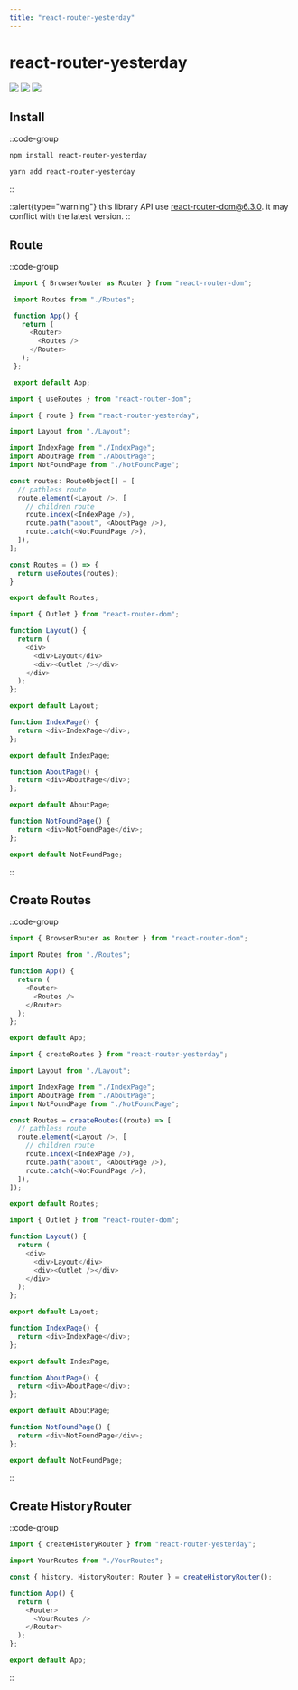 ```yaml
---
title: "react-router-yesterday"
---
```


# react-router-yesterday

<div>
  <a href="http://www.npmjs.com/package/react-router-yesterday" style="display: inline-block;"><img src="https://img.shields.io/npm/v/react-router-yesterday" /></a>
  <a href="https://bundlephobia.com/package/react-router-yesterday" style="display: inline-block;"><img src="https://img.shields.io/bundlephobia/minzip/react-router-yesterday" /></a>
  <a href="http://www.npmjs.com/package/react-router-yesterday" style="display: inline-block;"><img src="https://img.shields.io/npm/l/react-router-yesterday" /></a>
</div>

## Install

::code-group
  ```bash [NPM]
  npm install react-router-yesterday
  ```
  ```bash [Yarn]
  yarn add react-router-yesterday
  ```
::

::alert{type="warning"}
this library API use react-router-dom@6.3.0. it may conflict with the latest version.
::

## Route

::code-group
 ```typescript [App.tsx]
  import { BrowserRouter as Router } from "react-router-dom";

  import Routes from "./Routes";

  function App() {
    return (
      <Router>
        <Routes />
      </Router>
    );
  };

  export default App;
  ```
  ```typescript [Routes.tsx]
  import { useRoutes } from "react-router-dom";

  import { route } from "react-router-yesterday";

  import Layout from "./Layout";

  import IndexPage from "./IndexPage";
  import AboutPage from "./AboutPage";
  import NotFoundPage from "./NotFoundPage";

  const routes: RouteObject[] = [
    // pathless route
    route.element(<Layout />, [
      // children route
      route.index(<IndexPage />),
      route.path("about", <AboutPage />),
      route.catch(<NotFoundPage />),
    ]),
  ];

  const Routes = () => {
    return useRoutes(routes);
  }

  export default Routes;
  ```
  ```typescript [Layout.tsx]
  import { Outlet } from "react-router-dom";

  function Layout() {
    return (
      <div>
        <div>Layout</div>
        <div><Outlet /></div>
      </div>
    );
  };

  export default Layout;
  ```
  ```typescript [IndexPage.tsx]
  function IndexPage() {
    return <div>IndexPage</div>;
  };

  export default IndexPage;
  ```
  ```typescript [AboutPage.tsx]
  function AboutPage() {
    return <div>AboutPage</div>;
  };

  export default AboutPage;
  ```
  ```typescript [NotFoundPage.tsx]
  function NotFoundPage() {
    return <div>NotFoundPage</div>;
  };

  export default NotFoundPage;
  ```
::

## Create Routes

::code-group
  ```typescript [App.tsx]
  import { BrowserRouter as Router } from "react-router-dom";

  import Routes from "./Routes";

  function App() {
    return (
      <Router>
        <Routes />
      </Router>
    );
  };

  export default App;
  ```
  ```typescript [Routes.tsx]
  import { createRoutes } from "react-router-yesterday";

  import Layout from "./Layout";

  import IndexPage from "./IndexPage";
  import AboutPage from "./AboutPage";
  import NotFoundPage from "./NotFoundPage";

  const Routes = createRoutes((route) => [
    // pathless route
    route.element(<Layout />, [
      // children route
      route.index(<IndexPage />),
      route.path("about", <AboutPage />),
      route.catch(<NotFoundPage />),
    ]),
  ]);

  export default Routes;
  ```
  ```typescript [Layout.tsx]
  import { Outlet } from "react-router-dom";

  function Layout() {
    return (
      <div>
        <div>Layout</div>
        <div><Outlet /></div>
      </div>
    );
  };

  export default Layout;
  ```
  ```typescript [IndexPage.tsx]
  function IndexPage() {
    return <div>IndexPage</div>;
  };

  export default IndexPage;
  ```
  ```typescript [AboutPage.tsx]
  function AboutPage() {
    return <div>AboutPage</div>;
  };

  export default AboutPage;
  ```
  ```typescript [NotFoundPage.tsx]
  function NotFoundPage() {
    return <div>NotFoundPage</div>;
  };

  export default NotFoundPage;
  ```
::

## Create HistoryRouter

::code-group
  ```typescript [App.tsx]
  import { createHistoryRouter } from "react-router-yesterday";

  import YourRoutes from "./YourRoutes";

  const { history, HistoryRouter: Router } = createHistoryRouter();

  function App() {
    return (
      <Router>
        <YourRoutes />
      </Router>
    );
  };

  export default App;
  ```
::